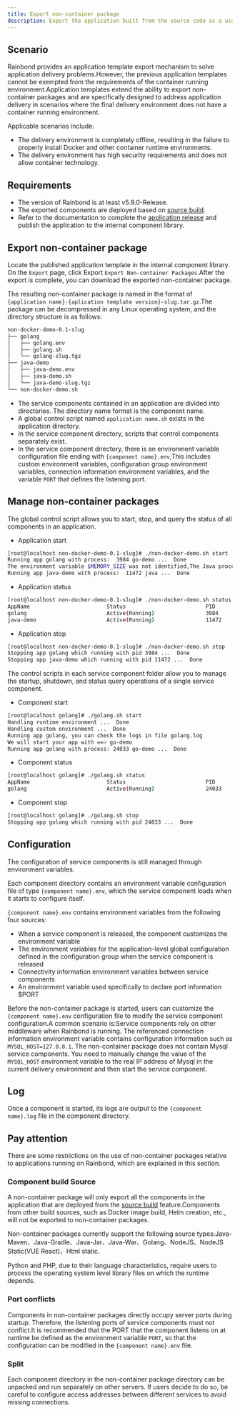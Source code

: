 ```yaml
---
title: Export non-container package
description: Export the application built from the source code as a usable installation package in a non-container environment
---
```


## Scenario

Rainbond provides an application template export mechanism to solve application delivery problems.However, the previous application templates cannot be exempted from the requirements of the container running environment.Application templates extend the ability to export non-container packages and are specifically designed to address application delivery in scenarios where the final delivery environment does not have a container running environment.

Applicable scenarios include:
- The delivery environment is completely offline, resulting in the failure to properly install Docker and other container runtime environments.
- The delivery environment has high security requirements and does not allow container technology.

## Requirements

- The version of Rainbond is at least v5.9.0-Release.
- The exported components are deployed based on [source build](/en/docs/use-manual/component-create/language-support/).
- Refer to the documentation to complete the [application release](/en/docs/use-manual/app-manage/share-app) and publish the application to the internal component library.

## Export non-container package

Locate the published application template in the internal component library. On the `Export` page, click Export `Export Non-container Packages`.After the export is complete, you can download the exported non-container package.

The resulting non-container package is named in the format of `{application name}-{aplication template version}-slug.tar.gz`.The package can be decompressed in any Linux operating system, and the directory structure is as follows:

```bash
non-docker-demo-0.1-slug
├── golang
│   ├── golang.env
│   ├── golang.sh
│   └── golang-slug.tgz
├── java-demo
│   ├── java-demo.env
│   ├── java-demo.sh
│   └── java-demo-slug.tgz
└── non-docker-demo.sh
```

- The service components contained in an application are divided into directories. The directory name format is the component name.
- A global control script named `application name.sh` exists in the application directory.
- In the service component directory, scripts that control components separately exist.
- In the service component directory, there is an environment variable configuration file ending with `{component name}.env`,This includes custom environment variables, configuration group environment variables, connection information environment variables, and the variable `PORT` that defines the listening port.

## Manage non-container packages

The global control script allows you to start, stop, and query the status of all components in an application.

- Application start

```bash
[root@localhost non-docker-demo-0.1-slug]# ./non-docker-demo.sh start
Running app golang with process:  3984 go-demo ...  Done
The environment variable $MEMORY_SIZE was not identified,The Java process will not be optimized....
Running app java-demo with process:  11472 java ...  Done
```

- Application status

```bash
[root@localhost non-docker-demo-0.1-slug]# ./non-docker-demo.sh status
AppName                        Status                         PID
golang                         Active(Running)                3984
java-demo                      Active(Running)                11472
```

- Application stop 

```bash
[root@localhost non-docker-demo-0.1-slug]# ./non-docker-demo.sh stop
Stopping app golang which running with pid 3984 ...  Done
Stopping app java-demo which running with pid 11472 ...  Done
```

The control scripts in each service component folder allow you to manage the startup, shutdown, and status query operations of a single service component.

- Component start

```bash
[root@localhost golang]# ./golang.sh start
Handling runtime environment ...  Done
Handling custom environment ...  Done
Running app golang, you can check the logs in file golang.log
We will start your app with ==> go-demo
Running app golang with process: 24033 go-demo ...  Done
```

- Component status

```bash
[root@localhost golang]# ./golang.sh status
AppName                        Status                         PID
golang                         Active(Running)                24033
```

- Component stop

```bash
[root@localhost golang]# ./golang.sh stop
Stopping app golang which running with pid 24033 ...  Done
```

## Configuration

The configuration of service components is still managed through environment variables.

Each component directory contains an environment variable configuration file of type `{component name}.env`, which the service component loads when it starts to configure itself.

`{component name}.env` contains environment variables from the following four sources:

- When a service component is released, the component customizes the environment variable
- The environment variables for the application-level global configuration defined in the configuration group when the service component is released
- Connectivity information environment variables between service components
- An environment variable used specifically to declare port information $PORT

Before the non-container package is started, users can customize the `{component name}.env` configuration file to modify the service component configuration.A common scenario is:Service components rely on other middleware when Rainbond is running. The referenced connection information environment variable contains configuration information such as `MYSQL_HOST=127.0.0.1`. The non-container package does not contain Mysql service components. You need to manually change the value of the `MYSQL_HOST` environment variable to the real IP address of Mysql in the current delivery environment and then start the service component.

## Log

Once a component is started, its logs are output to the `{component name}.log` file in the component directory.

## Pay attention

There are some restrictions on the use of non-container packages relative to applications running on Rainbond, which are explained in this section.

### Component build Source

A non-container package will only export all the components in the application that are deployed from the [source build](/en/docs/use-manual/component-create/language-support/) feature.Components from other build sources, such as Docker image build, Helm creation, etc., will not be exported to non-container packages.

Non-container packages currently support the following source types:Java-Maven、Java-Gradle、Java-Jar、Java-War、Golang、NodeJS、NodeJS Static(VUE React)、Html static.

Python and PHP, due to their language characteristics, require users to process the operating system level library files on which the runtime depends.

### Port conflicts

Components in non-container packages directly occupy server ports during startup. Therefore, the listening ports of service components must not conflict.It is recommended that the PORT that the component listens on at runtime be defined as the environment variable `PORT`, so that the configuration can be modified in the `{component name}.env` file.

### Split

Each component directory in the non-container package directory can be unpacked and run separately on other servers. If users decide to do so, be careful to configure access addresses between different services to avoid missing connections.

